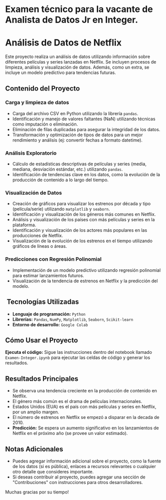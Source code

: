 # Examen técnico para la vacante de Analista de Datos Jr en Integer.
# Análisis de Datos de Netflix

Este proyecto realiza un análisis de datos utilizando información sobre diferentes películas y series lanzadas en Netflix. Se incluyen procesos de limpieza, análisis y visualización de datos. Además, como un extra, se incluye un modelo predictivo para tendencias futuras.

##  Contenido del Proyecto

### Carga y limpieza de datos

*   Carga del archivo CSV en Python utilizando la librería `pandas`.
*   Identificación y manejo de valores faltantes (NaN) utilizando técnicas como imputación o eliminación.
*   Eliminación de filas duplicadas para asegurar la integridad de los datos.
*   Transformación y optimización de tipos de datos para un mejor rendimiento y análisis (ej: convertir fechas a formato datetime).

### Análisis Exploratorio

*   Cálculo de estadísticas descriptivas de películas y series (media, mediana, desviación estándar, etc.) utilizando `pandas`.
*   Identificación de tendencias clave en los datos, como la evolución de la producción de contenido a lo largo del tiempo.

### Visualización de Datos

*   Creación de gráficos para visualizar los estrenos por década y tipo (película/serie) utilizando `matplotlib` y `seaborn`.
*   Identificación y visualización de los géneros más comunes en Netflix.
*   Análisis y visualización de los países con más películas y series en la plataforma.
*   Identificación y visualización de los actores más populares en las producciones de Netflix.
*   Visualización de la evolución de los estrenos en el tiempo utilizando gráficos de líneas o áreas.

### Predicciones con Regresión Polinomial

*   Implementación de un modelo predictivo utilizando regresión polinomial para estimar lanzamientos futuros.
*   Visualización de la tendencia de estrenos en Netflix y la predicción del modelo.

## ️ Tecnologías Utilizadas

*   **Lenguaje de programación:** `Python`
*   **Librerías:** `Pandas`, `NumPy`, `Matplotlib`, `Seaborn`, `Scikit-learn`
*   **Entorno de desarrollo:** `Google Colab`

##  Cómo Usar el Proyecto

**Ejecuta el código:** Sigue las instrucciones dentro del notebook llamado `Examen-Integer.ipynb` para ejecutar las celdas de código y generar los resultados.

##  Resultados Principales

*   Se observa una tendencia creciente en la producción de contenido en Netflix.
*   El género más común es el drama de películas internacionales.
*   Estados Unidos (EUA) es el país con más películas y series en Netflix, por un amplio margen.
*   El número de estrenos en Netflix se empezó a disparar en la decada de 2010.
*   **Predicción:** Se espera un aumento significativo en los lanzamientos de Netflix en el próximo año (se provee un valor estimado).

##  Notas Adicionales

*   Puedes agregar información adicional sobre el proyecto, como la fuente de los datos (si es pública), enlaces a recursos relevantes o cualquier otro detalle que consideres importante.
*   Si deseas contribuir al proyecto, puedes agregar una sección de "Contribuciones" con instrucciones para otros desarrolladores.

Muchas gracias por su tiempo!
